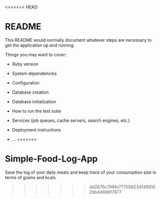<<<<<<< HEAD
# README

This README would normally document whatever steps are necessary to get the
application up and running.

Things you may want to cover:

* Ruby version

* System dependencies

* Configuration

* Database creation

* Database initialization

* How to run the test suite

* Services (job queues, cache servers, search engines, etc.)

* Deployment instructions

* ...
=======
# Simple-Food-Log-App
Save the log of your daily meals and keep track of your consumption size in terms of grams and kcals
>>>>>>> dd2676c798fe77705623414991029bd4896f7977
